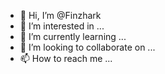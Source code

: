 - 👋 Hi, I’m @Finzhark
- 👀 I’m interested in ...
- 🌱 I’m currently learning ...
- 💞️ I’m looking to collaborate on ...
- 📫 How to reach me ...

<!---
Finzhark/Finzhark is a ✨ special ✨ repository because its `README.md` (this file) appears on your GitHub profile.
You can click the Preview link to take a look at your changes.
--->
